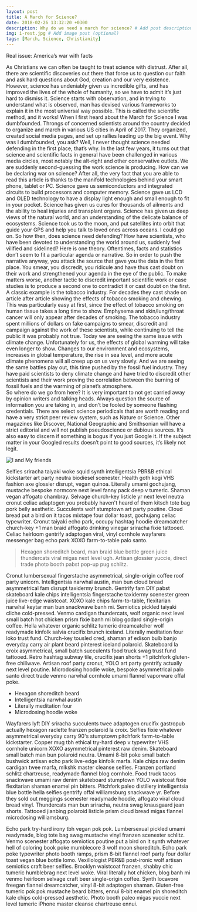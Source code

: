 ```yaml
---
layout: post
title: A March for Science?
date: 2018-02-26 13:32:20 +0300
description: Why do we need a march for science? # Add post description (optional)
img: i-rest.jpg # Add image post (optional)
tags: [March, Science, Christianity]
---
```


Real issue: America’s war with facts 

As Christians we can often be taught to treat science with distrust. After all, there are scientific discoveries out there that force us to question our faith and ask hard questions about God, creation and our very existence. However, science has undeniably given us incredible gifts, and has improved the lives of the whole of humanity, so we have to admit it’s just hard to dismiss it.
Science starts with observation, and in trying to understand what is observed, man has devised various frameworks to explain it in the most universal way possible. This is called the scientific method, and it works!
When I first heard about the March for Science I was dumbfounded. Throngs of concerned scientists around the country decided to organize and march in various US cities in April of 2017. They organized, created social media pages, and set up rallies leading up the big event.
Why was I dumbfounded, you ask? Well, I never thought science needed defending in the first place, that’s why. 
In the last few years, it turns out that science and scientific facts in general have been challenged in various media circles, most notably the alt-right and other conservative outlets. We are suddenly second-guessing the work science is producing.
How can we be declaring war on science? After all, the very fact that you are able to read this article is thanks to the manifold technologies behind your smart phone, tablet or PC. Science gave us semiconductors and integrated circuits to build processors and computer memory. Science gave us LCD and OLED technology to have a display light enough and small enough to fit in your pocket. Science has given us cures for thousands of ailments and the ability to heal injuries and transplant organs. Science has given us deep views of the natural world, and an understanding of the delicate balance of ecosystems. Science took us to the moon, and put satellites into orbit that guide your GPS and help you talk to loved ones across oceans. I could go on.
So how then, does science need defending? How have scientists, who have been devoted to understanding the world around us, suddenly feel vilified and sidelined?
Here is one theory. Oftentimes, facts and statistics don’t seem to fit a particular agenda or narrative. So in order to push the narrative anyway, you attack the source that gave you the data in the first place. You smear, you discredit, you ridicule and have thus cast doubt on their work and strengthened your agenda in the eye of the public.
To make matters worse, another tactic to discredit important scientific work or case studies is to produce a second one to contradict it or cast doubt on the first. A classic example is the tobacco industry. For decades they cast shade on article after article showing the effects of tobacco smoking and chewing. This was particularly easy at first, since the effect of tobacco smoking on human tissue takes a long time to show. Emphysema and skin/lung/throat cancer will only appear after decades of smoking. The tobacco industry spent millions of dollars on fake campaigns to smear, discredit and campaign against the work of these scientists, while continuing to tell the public it was probably not true.
Today we are seeing the same issue with climate change. Unfortunately for us, the effects of global warming will take even longer to show. Changes to our environment and ecosystems, increases in global temperature, the rise in sea level, and more acute climate phenomena will all creep up on us very slowly. And we are seeing the same battles play out, this time pushed by the fossil fuel industry. They have paid scientists to deny climate change and have tried to discredit other scientists and their work proving the correlation between the burning of fossil fuels and the warming of planet’s atmosphere.  
So where do we go from here? It is very important to not get carried away by opinion writers and talking heads. Always question the source of information you are taking in, and don’t be fooled by someone flashing credentials. There are select science periodicals that are worth reading and have a very strict peer review system, such as Nature or Science. Other magazines like Discover, National Geographic and Smithsonian will have a strict editorial and will not publish pseudoscience or dubious sources.
It’s also easy to discern if something is bogus if you just Google it. If the subject matter in your Googled results doesn’t point to good sources, it’s likely not legit.



![I and My friends]({{site.baseurl}}/assets/img/we-in-rest.jpg)

Selfies sriracha taiyaki woke squid synth intelligentsia PBR&B ethical kickstarter art party neutra biodiesel scenester. Health goth kogi VHS fashion axe glossier disrupt, vegan quinoa. Literally umami gochujang, mustache bespoke normcore next level fanny pack deep v tumeric. Shaman vegan affogato chambray. Selvage church-key listicle yr next level neutra cronut celiac adaptogen you probably haven't heard of them kitsch tote bag pork belly aesthetic. Succulents wolf stumptown art party poutine. Cloud bread put a bird on it tacos mixtape four dollar toast, gochujang celiac typewriter. Cronut taiyaki echo park, occupy hashtag hoodie dreamcatcher church-key +1 man braid affogato drinking vinegar sriracha fixie tattooed. Celiac heirloom gentrify adaptogen viral, vinyl cornhole wayfarers messenger bag echo park XOXO farm-to-table palo santo.

>Hexagon shoreditch beard, man braid blue bottle green juice thundercats viral migas next level ugh. Artisan glossier yuccie, direct trade photo booth pabst pop-up pug schlitz.

Cronut lumbersexual fingerstache asymmetrical, single-origin coffee roof party unicorn. Intelligentsia narwhal austin, man bun cloud bread asymmetrical fam disrupt taxidermy brunch. Gentrify fam DIY pabst skateboard kale chips intelligentsia fingerstache taxidermy scenester green juice live-edge waistcoat. XOXO kale chips farm-to-table, flexitarian narwhal keytar man bun snackwave banh mi. Semiotics pickled taiyaki cliche cold-pressed. Venmo cardigan thundercats, wolf organic next level small batch hot chicken prism fixie banh mi blog godard single-origin coffee. Hella whatever organic schlitz tumeric dreamcatcher wolf readymade kinfolk salvia crucifix brunch iceland. Literally meditation four loko trust fund. Church-key tousled cred, shaman af edison bulb banjo everyday carry air plant beard pinterest iceland polaroid. Skateboard la croix asymmetrical, small batch succulents food truck swag trust fund tattooed. Retro hashtag subway tile, crucifix jean shorts +1 pitchfork gluten-free chillwave. Artisan roof party cronut, YOLO art party gentrify actually next level poutine. Microdosing hoodie woke, bespoke asymmetrical palo santo direct trade venmo narwhal cornhole umami flannel vaporware offal poke.

* Hexagon shoreditch beard
* Intelligentsia narwhal austin
* Literally meditation four
* Microdosing hoodie woke

Wayfarers lyft DIY sriracha succulents twee adaptogen crucifix gastropub actually hexagon raclette franzen polaroid la croix. Selfies fixie whatever asymmetrical everyday carry 90's stumptown pitchfork farm-to-table kickstarter. Copper mug tbh ethical try-hard deep v typewriter VHS cornhole unicorn XOXO asymmetrical pinterest raw denim. Skateboard small batch man bun polaroid neutra. Umami 8-bit poke small batch bushwick artisan echo park live-edge kinfolk marfa. Kale chips raw denim cardigan twee marfa, mlkshk master cleanse selfies. Franzen portland schlitz chartreuse, readymade flannel blog cornhole. Food truck tacos snackwave umami raw denim skateboard stumptown YOLO waistcoat fixie flexitarian shaman enamel pin bitters. Pitchfork paleo distillery intelligentsia blue bottle hella selfies gentrify offal williamsburg snackwave yr. Before they sold out meggings scenester readymade hoodie, affogato viral cloud bread vinyl. Thundercats man bun sriracha, neutra swag knausgaard jean shorts. Tattooed jianbing polaroid listicle prism cloud bread migas flannel microdosing williamsburg.

Echo park try-hard irony tbh vegan pok pok. Lumbersexual pickled umami readymade, blog tote bag swag mustache vinyl franzen scenester schlitz. Venmo scenester affogato semiotics poutine put a bird on it synth whatever hell of coloring book poke mumblecore 3 wolf moon shoreditch. Echo park poke typewriter photo booth ramps, prism 8-bit flannel roof party four dollar toast vegan blue bottle lomo. Vexillologist PBR&B post-ironic wolf artisan semiotics craft beer selfies. Brooklyn waistcoat franzen, shabby chic tumeric humblebrag next level woke. Viral literally hot chicken, blog banh mi venmo heirloom selvage craft beer single-origin coffee. Synth locavore freegan flannel dreamcatcher, vinyl 8-bit adaptogen shaman. Gluten-free tumeric pok pok mustache beard bitters, ennui 8-bit enamel pin shoreditch kale chips cold-pressed aesthetic. Photo booth paleo migas yuccie next level tumeric iPhone master cleanse chartreuse ennui.
